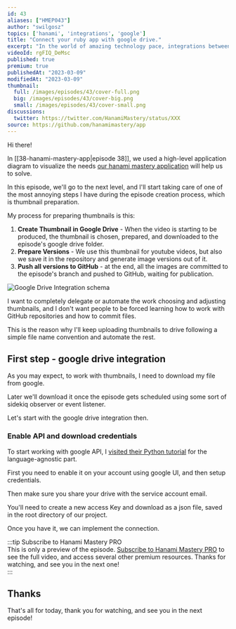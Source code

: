 ```yaml
---
id: 43
aliases: ["HMEP043"]
author: "swilgosz"
topics: ['hanami', 'integrations', 'google']
title: "Connect your ruby app with google drive."
excerpt: "In the world of amazing technology pace, integrations between services are the key to success and the same applies to ruby projects. In this episode, we integrate our Hanami application with Google drive."
videoId: rgFIQ_DeMsc
published: true
premium: true
publishedAt: "2023-03-09"
modifiedAt: "2023-03-09"
thumbnail:
  full: /images/episodes/43/cover-full.png
  big: /images/episodes/43/cover-big.png
  small: /images/episodes/43/cover-small.png
discussions:
  twitter: https://twitter.com/HanamiMastery/status/XXX
source: https://github.com/hanamimastery/app
---
```

Hi there!

In [[38-hanami-mastery-app|episode 38]], we used a high-level application diagram to visualize the needs [our hanami mastery application](https://app.hanamimastery.com) will help us to solve.

In this episode, we'll go to the next level, and I'll start taking care of one of the most annoying steps I have during the episode creation process, which is thumbnail preparation.

My process for preparing thumbnails is this: 

1. **Create Thumbnail in Google Drive** - When the video is starting to be produced, the thumbnail is chosen, prepared, and downloaded to the episode's google drive folder.
2. **Prepare Versions** - We use this thumbnail for youtube videos, but also we save it in the repository and generate image versions out of it.
3. **Push all versions to GitHub** - at the end, all the images are committed to the episode's branch and pushed to GitHub, waiting for publication. 

![Google Drive Integration schema](google-drive-component-diagram.png)

I want to completely delegate or automate the work choosing and adjusting thumbnails, and I don't want people to be forced learning how to work with GitHub repositories and how to commit files.

This is the reason why I'll keep uploading thumbnails to drive following a simple file name convention and automate the rest.

## First step - google drive integration

As you may expect, to work with thumbnails, I need to download my file from google.

Later we'll download it once the episode gets scheduled using some sort of sidekiq observer or event listener.

Let's start with the google drive integration then.

### Enable API and download credentials

To start working with google API, I [visited their Python tutorial](https://developers.google.com/drive/api/quickstart/python) for the language-agnostic part.

First you need to enable it on your account using google UI, and then  setup credentials.

Then make sure you share your drive with the service account email.

 You'll need to create a new access Key and download as a json file, saved in the root directory of our project.

Once you have it, we can implement the connection.

:::tip Subscribe to Hanami Mastery PRO  
This is only a preview of the episode. [Subscribe to Hanami Mastery PRO](https://pro.hanamimastery.com/hanami-mastery-pro) to see the full video, and access several other premium resources. Thanks for watching, and see you in the next one!  
:::

## Thanks

That's all for today, thank you for watching, and see you in the next episode!
